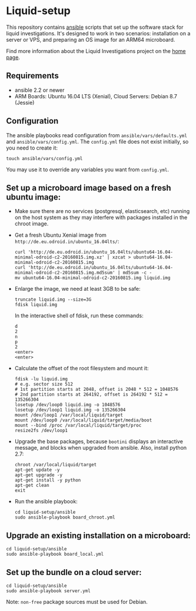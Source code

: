 # Liquid-setup
This repository contains [ansible](http://docs.ansible.com/ansible/) scripts
that set up the software stack for liquid investigations. It's designed to work
in two scenarios: installation on a server or VPS, and preparing an OS image
for an ARM64 microboard.

Find more information about the Liquid Investigations project on the
[home page](https://liquidinvestigations.org/wordpress).


## Requirements
* ansible 2.2 or newer
* ARM Boards: Ubuntu 16.04 LTS (Xenial), Cloud Servers: Debian 8.7 (Jessie)


## Configuration
The ansible playbooks read configuration from `ansible/vars/defaults.yml` and
`ansible/vars/config.yml`. The `config.yml` file does not exist initially, so
you need to create it:

```shell
touch ansible/vars/config.yml
```

You may use it to override any variables you want from `config.yml`.


## Set up a microboard image based on a fresh ubuntu image:
* Make sure there are no services (postgresql, elasticsearch, etc) running on
  the host system as they may interfere with packages installed in the chroot
  image.

* Get a fresh Ubuntu Xenial image from `http://de.eu.odroid.in/ubuntu_16.04lts/`:

   ```
   curl 'http://de.eu.odroid.in/ubuntu_16.04lts/ubuntu64-16.04-minimal-odroid-c2-20160815.img.xz' | xzcat > ubuntu64-16.04-minimal-odroid-c2-20160815.img
   curl 'http://de.eu.odroid.in/ubuntu_16.04lts/ubuntu64-16.04-minimal-odroid-c2-20160815.img.md5sum' | md5sum -c -
   mv ubuntu64-16.04-minimal-odroid-c2-20160815.img liquid.img
   ```

* Enlarge the image, we need at least 3GB to be safe:

   ```
   truncate liquid.img --size=3G
   fdisk liquid.img
   ```

  In the interactive shell of fdisk, run these commands:

   ```
   d
   2
   n
   p
   2
   <enter>
   <enter>
   ```

* Calculate the offset of the root filesystem and mount it:

   ```
   fdisk -lu liquid.img
   # e.g. sector size 512
   # 1st partition starts at 2048, offset is 2048 * 512 = 1048576
   # 2nd partition starts at 264192, offset is 264192 * 512 = 135266304
   losetup /dev/loop0 liquid.img -o 1048576
   losetup /dev/loop1 liquid.img -o 135266304
   mount /dev/loop1 /var/local/liquid/target
   mount /dev/loop0 /var/local/liquid/target/media/boot
   mount --bind /proc /var/local/liquid/target/proc
   resize2fs /dev/loop1
   ```

* Upgrade the base packages, because `bootini` displays an interactive message,
  and blocks when upgraded from ansible. Also, install python 2.7:

   ```
   chroot /var/local/liquid/target
   apt-get update -y
   apt-get upgrade -y
   apt-get install -y python
   apt-get clean
   exit
   ```

* Run the ansible playbook:

   ```
   cd liquid-setup/ansible
   sudo ansible-playbook board_chroot.yml
   ```


## Upgrade an existing installation on a microboard:
```
cd liquid-setup/ansible
sudo ansible-playbook board_local.yml
```


## Set up the bundle on a cloud server:
```
cd liquid-setup/ansible
sudo ansible-playbook server.yml
```

Note: `non-free` package sources must be used for Debian.
